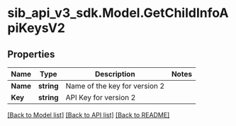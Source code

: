 # sib_api_v3_sdk.Model.GetChildInfoApiKeysV2
## Properties

Name | Type | Description | Notes
------------ | ------------- | ------------- | -------------
**Name** | **string** | Name of the key for version 2 | 
**Key** | **string** | API Key for version 2 | 

[[Back to Model list]](../README.md#documentation-for-models) [[Back to API list]](../README.md#documentation-for-api-endpoints) [[Back to README]](../README.md)

